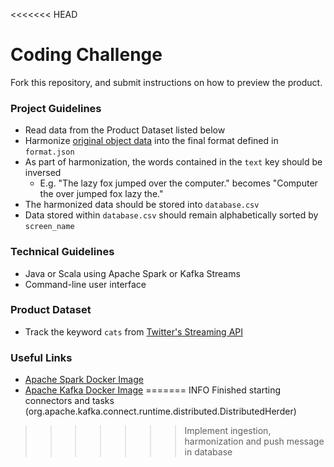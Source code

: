 <<<<<<< HEAD
# Coding Challenge
Fork this repository, and submit instructions on how to preview the product.

### Project Guidelines
* Read data from the Product Dataset listed below
* Harmonize [original object data](https://developer.twitter.com/en/docs/tweets/data-dictionary/overview/tweet-object.html) into the final format defined in `format.json`
* As part of harmonization, the words contained in the `text` key should be inversed 
  * E.g. "The lazy fox jumped over the computer." becomes "Computer the over jumped fox lazy the."
* The harmonized data should be stored into `database.csv`
* Data stored within `database.csv` should remain alphabetically sorted by `screen_name`

### Technical Guidelines
* Java or Scala using Apache Spark or Kafka Streams
* Command-line user interface

### Product Dataset
* Track the keyword `cats` from [Twitter's Streaming API](https://developer.twitter.com/en/docs/tweets/filter-realtime/api-reference/post-statuses-filter.html)

### Useful Links
* [Apache Spark Docker Image](https://hub.docker.com/r/sequenceiq/spark)
* [Apache Kafka Docker Image](https://hub.docker.com/r/bitnami/kafka)
=======
INFO Finished starting connectors and tasks (org.apache.kafka.connect.runtime.distributed.DistributedHerder)
>>>>>>> Implement ingestion, harmonization and push message in database

